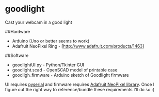 goodlight
=========

Cast your webcam in a good light

##Hardware

 *  Arduino (Uno or better seems to work)
 *  Adafruit NeoPixel Ring - [http://www.adafruit.com/products/1463]
 
##Software

 *  goodlightUI.py - Python/Tkinter GUI
 *  goodlight.scad - OpenSCAD model of printable case
 *  goodligh_firmware - Arduino sketch of Goodlight firmware

UI requires [pyserial](http://pyserial.sourceforge.net) and firmware requires [Adafruit NeoPixel library](https://github.com/adafruit/Adafruit_NeoPixel).  Once I figure out the right way to reference/bundle these requirements I'll do so :)
